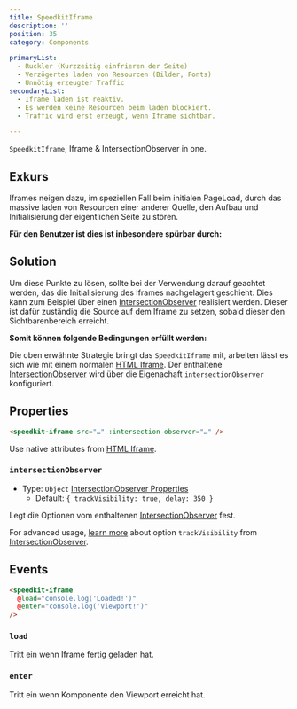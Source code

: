 ```yaml
---
title: SpeedkitIframe
description: ''
position: 35
category: Components

primaryList:
  - Ruckler (Kurzzeitig einfrieren der Seite)
  - Verzögertes laden von Resourcen (Bilder, Fonts)
  - Unnötig erzeugter Traffic
secondaryList:
  - Iframe laden ist reaktiv.
  - Es werden keine Resourcen beim laden blockiert.
  - Traffic wird erst erzeugt, wenn Iframe sichtbar.

---
```


`SpeedkitIframe`, Iframe & IntersectionObserver in one.

## Exkurs

Iframes neigen dazu, im speziellen Fall beim initialen PageLoad, durch das massive laden von Resourcen einer anderer Quelle, den Aufbau und Initialisierung der eigentlichen Seite zu stören. 

**Für den Benutzer ist dies ist inbesondere spürbar durch:**

<list :items="primaryList" type="warning"></list>

## Solution

Um diese Punkte zu lösen, sollte bei der Verwendung darauf geachtet werden, das die Initialisierung des Iframes nachgelagert geschieht.
Dies kann zum Beispiel über einen [IntersectionObserver](https://developer.mozilla.org/en-US/docs/Web/API/IntersectionObserver) realisiert werden. Dieser ist dafür zuständig die Source auf dem Iframe zu setzen, sobald dieser den Sichtbarenbereich erreicht.

**Somit können folgende Bedingungen erfüllt werden:**

<list :items="secondaryList" type="success"></list>


Die oben erwähnte Strategie bringt das `SpeedkitIframe` mit, arbeiten lässt es sich wie mit einem normalen [HTML Iframe](https://www.w3schools.com/tags/tag_iframe.asp).
Der enthaltene [IntersectionObserver](https://developer.mozilla.org/en-US/docs/Web/API/IntersectionObserver) wird über die Eigenachaft `intersectionObserver` konfiguriert. 

## Properties

```html
<speedkit-iframe src="…" :intersection-observer="…" />
```

Use native attributes from [HTML Iframe](https://www.w3schools.com/tags/tag_iframe.asp).

### `intersectionObserver`
- Type: `Object` [IntersectionObserver Properties](https://developer.mozilla.org/en-US/docs/Web/API/IntersectionObserver#properties)
  - Default: `{ trackVisibility: true, delay: 350 }`

Legt die Optionen vom enthaltenen [IntersectionObserver](https://developer.mozilla.org/en-US/docs/Web/API/IntersectionObserver) fest.  

For advanced usage, [learn more](https://web.dev/intersectionobserver-v2/) about option `trackVisibility` from [IntersectionObserver](https://developer.mozilla.org/en-US/docs/Web/API/IntersectionObserver).

## Events

```html
<speedkit-iframe 
  @load="console.log('Loaded!')" 
  @enter="console.log('Viewport!')" 
/>
```

### `load`

Tritt ein wenn Iframe fertig geladen hat.

### `enter`

Tritt ein wenn Komponente den Viewport erreicht hat.

